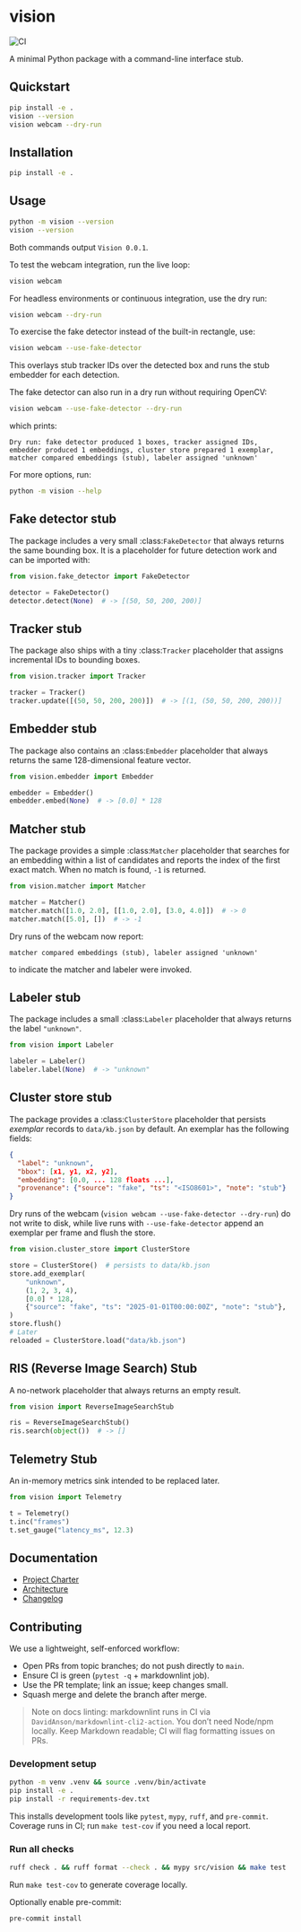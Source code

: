 # vision

![CI](https://github.com/matthewtpapa/vision/actions/workflows/ci.yml/badge.svg)

A minimal Python package with a command-line interface stub.

## Quickstart

```bash
pip install -e .
vision --version
vision webcam --dry-run
```

## Installation

```bash
pip install -e .
```

## Usage

```bash
python -m vision --version
vision --version
```

Both commands output `Vision 0.0.1`.

To test the webcam integration, run the live loop:

```bash
vision webcam
```

For headless environments or continuous integration, use the dry run:

```bash
vision webcam --dry-run
```

To exercise the fake detector instead of the built-in rectangle, use:

```bash
vision webcam --use-fake-detector
```

This overlays stub tracker IDs over the detected box and runs the stub
embedder for each detection.

The fake detector can also run in a dry run without requiring OpenCV:

```bash
vision webcam --use-fake-detector --dry-run
```

which prints:

```text
Dry run: fake detector produced 1 boxes, tracker assigned IDs, embedder produced 1 embeddings, cluster store prepared 1 exemplar, matcher compared embeddings (stub), labeler assigned 'unknown'
```

For more options, run:

```bash
python -m vision --help
```

## Fake detector stub

The package includes a very small :class:`FakeDetector` that always
returns the same bounding box.  It is a placeholder for future detection
work and can be imported with:

```python
from vision.fake_detector import FakeDetector

detector = FakeDetector()
detector.detect(None)  # -> [(50, 50, 200, 200)]
```

## Tracker stub

The package also ships with a tiny :class:`Tracker` placeholder that assigns
incremental IDs to bounding boxes.

```python
from vision.tracker import Tracker

tracker = Tracker()
tracker.update([(50, 50, 200, 200)])  # -> [(1, (50, 50, 200, 200))]
```

## Embedder stub

The package also contains an :class:`Embedder` placeholder that always
returns the same 128-dimensional feature vector.

```python
from vision.embedder import Embedder

embedder = Embedder()
embedder.embed(None)  # -> [0.0] * 128
```

## Matcher stub

The package provides a simple :class:`Matcher` placeholder that searches for
an embedding within a list of candidates and reports the index of the first
exact match. When no match is found, ``-1`` is returned.

```python
from vision.matcher import Matcher

matcher = Matcher()
matcher.match([1.0, 2.0], [[1.0, 2.0], [3.0, 4.0]])  # -> 0
matcher.match([5.0], [])  # -> -1
```

Dry runs of the webcam now report:

```text
matcher compared embeddings (stub), labeler assigned 'unknown'
```

to indicate the matcher and labeler were invoked.

## Labeler stub

The package includes a small :class:`Labeler` placeholder that always
returns the label ``"unknown"``.

```python
from vision import Labeler

labeler = Labeler()
labeler.label(None)  # -> "unknown"
```

## Cluster store stub

The package provides a :class:`ClusterStore` placeholder that persists
*exemplar* records to ``data/kb.json`` by default. An exemplar has the
following fields:

```json
{
  "label": "unknown",
  "bbox": [x1, y1, x2, y2],
  "embedding": [0.0, ... 128 floats ...],
  "provenance": {"source": "fake", "ts": "<ISO8601>", "note": "stub"}
}
```

Dry runs of the webcam (``vision webcam --use-fake-detector --dry-run``)
do not write to disk, while live runs with ``--use-fake-detector`` append an
exemplar per frame and flush the store.

```python
from vision.cluster_store import ClusterStore

store = ClusterStore()  # persists to data/kb.json
store.add_exemplar(
    "unknown",
    (1, 2, 3, 4),
    [0.0] * 128,
    {"source": "fake", "ts": "2025-01-01T00:00:00Z", "note": "stub"},
)
store.flush()
# Later
reloaded = ClusterStore.load("data/kb.json")
```

## RIS (Reverse Image Search) Stub

A no-network placeholder that always returns an empty result.

```python
from vision import ReverseImageSearchStub

ris = ReverseImageSearchStub()
ris.search(object())  # -> []
```

## Telemetry Stub

An in-memory metrics sink intended to be replaced later.

```python
from vision import Telemetry

t = Telemetry()
t.inc("frames")
t.set_gauge("latency_ms", 12.3)
```

## Documentation

- [Project Charter](docs/charter.md)
- [Architecture](docs/architecture.md)
- [Changelog](CHANGELOG.md)

## Contributing

We use a lightweight, self-enforced workflow:

- Open PRs from topic branches; do not push directly to `main`.
- Ensure CI is green (`pytest -q` + markdownlint job).
- Use the PR template; link an issue; keep changes small.
- Squash merge and delete the branch after merge.

> Note on docs linting: markdownlint runs in CI via
> `DavidAnson/markdownlint-cli2-action`. You don’t need Node/npm locally.
> Keep Markdown readable; CI will flag formatting issues on PRs.

### Development setup

```bash
python -m venv .venv && source .venv/bin/activate
pip install -e .
pip install -r requirements-dev.txt
```

This installs development tools like `pytest`, `mypy`, `ruff`, and `pre-commit`.
Coverage runs in CI; run `make test-cov` if you need a local report.

### Run all checks

```bash
ruff check . && ruff format --check . && mypy src/vision && make test
```

Run `make test-cov` to generate coverage locally.

Optionally enable pre-commit:

```bash
pre-commit install
```
